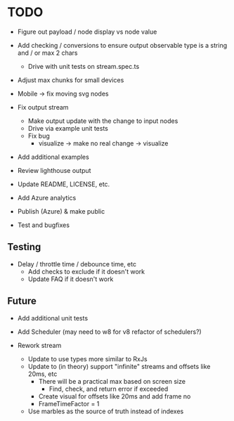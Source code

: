 # TODO

* Figure out payload / node display vs node value
* Add checking / conversions to ensure output observable type is a string and / or max 2 chars
  * Drive with unit tests on stream.spec.ts

* Adjust max chunks for small devices
* Mobile -> fix moving svg nodes

* Fix output stream
  * Make output update with the change to input nodes
  * Drive via example unit tests
  * Fix bug
    * visualize -> make no real change -> visualize

* Add additional examples
* Review lighthouse output
* Update README, LICENSE, etc.
* Add Azure analytics
* Publish (Azure) & make public
* Test and bugfixes

## Testing

* Delay / throttle time / debounce time, etc
  * Add checks to exclude if it doesn't work
  * Update FAQ if it doesn't work

## Future

* Add additional unit tests
* Add Scheduler (may need to w8 for v8 refactor of schedulers?)

* Rework stream
  * Update to use types more similar to RxJs
  * Update to (in theory) support "infinite" streams and offsets like 20ms, etc
    * There will be a practical max based on screen size
      * Find, check, and return error if exceeded
    * Create visual for offsets like 20ms and add frame no
    * FrameTimeFactor = 1
  * Use marbles as the source of truth instead of indexes
